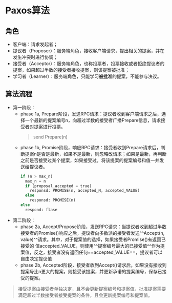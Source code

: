 # Paxos算法

## 角色
- 客户端：请求发起者；
- 提议者（Proposer）：服务端角色，接收客户端请求，提出相关的提案，并在发生冲突时进行协调；
- 接受者（Acceptor）：服务端角色，也称投票者，投票接收或者拒绝提议者的提案，如果超过半数的接受者接收提案，则该提案被批准；
- 学习者（Learner）：服务端角色，只能学习**被批准**的提案，不能参与决议。

## 算法流程
- 第一阶段：
  * phase 1a, Prepare阶段，发送RPC请求：提议者收到客户端请求之后，选择一个最新的提案编号n，向超过半数的接受者广播Prepare信息，请求接受者对提案进行投票。
    > send Prepare(n)
  * phase 1b, Promise阶段，响应RPC请求：接受者收到Prepare请求后，判断提案n是否是最新，如果不是最新，则忽略改请求；如果是最新，再判断之前是否接受过某个提案，如果接受过，将该提案的提案编号和值一并发送给提议者。
    ``` py
    if (n > max_n)
      max_n = n
      if (proposal_accepted = true)
        responsd: PROMISE(n, accepted_N, accepted_VALUE)
      else
        responsd: PROMISE(n)
    else
      respond: flase
    ```
- 第二阶段： 
  * phase 2a, Accept/Propose阶段，发送RPC请求：当提议者收到超过半数接受者的Promise()响应之后，提议者向多数派的接受者发送^^Accept(n, value)^^请求。其中，对于提案值的选择，如果接受者Promise()有返回已接受的
  值accepted_VALUE，则使用^^提案编号最大的已接受值^^作为提案值，反之，接受者没有返回任何==accepted_VALUE==，提议者可以自由决定提议值
  * phase 2b, Accepted阶段，接受者收到Accept()请求后，如果没有接收到提案号比n更大的提案，则接受该提案，并更新承诺的提案编号，保存已接受的提案。

> 接受提案由接受者单独决定，且不会更新提案编号和提案值，批准提案需要满足超过半数接受者接受提案的条件，且会更新提案编号和提案值。